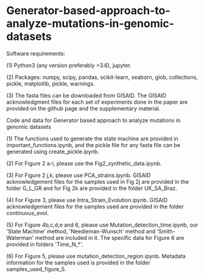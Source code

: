 # Generator-based-approach-to-analyze-mutations-in-genomic-datasets

Software requirements:

(1) Python3 (any version preferably >3.6), jupyter.

(2) Packages: numpy, scipy, pandas, scikit-learn, seaborn, glob, collections, pickle, matplotlib, pickle, warnings.

(3) The fasta files can be downloaded from GISAID. The GISAID acknowledgment files for each set of experiments done in the paper are provided on the github page and the supplementary material.


Code and data for Generator based approach to analyze mutations in genomic datasets

(1) The functions used to generate the state machine are provided in important_functions.ipynb, and the pickle file for any fasta file can be generated using create_pickle.ipynb.

(2) For Figure 2 a-i, please use the Fig2_synthetic_data.ipynb.

(3) For Figure 2 j,k, please use PCA_strains.ipynb. GISAID acknowledgement files for the samples used in Fig 2j are provided in the folder G_L_GR and for Fig 2k are provided in the folder UK_SA_Braz.

(4) For Figure 3, please use Intra_Strain_Evolution.ipynb. GISAID acknowledgement files for the samples used are provided in the folder continuous_evol.

(5) For Figure 4b,c,d,e and 6, please use Mutation_detection_time.ipynb, our 'State Machine' method, 'Needleman-Wunsch' method and 'Smith-Waterman' method are included in it. The specific data for Figure 6 are provided in folders 'Time_N_*'.

(6) For Figure 5, please use mutation_detection_region.ipynb. Metadata information for the samples used is provided in the folder samples_used_figure_5.

 
